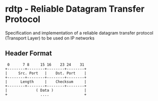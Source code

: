# rdtp - Reliable Datagram Transfer Protocol

Specification and implementation of a reliable datagram transfer protocol (Transport Layer) to be used on IP networks


## Header Format

```
 0      7 8     15 16    23 24    31
+--------+--------+--------+--------+
|     Src. Port   |    Dst. Port    |
+--------+--------+--------+--------+
|      Length     |    Checksum     |
+--------+--------+--------+--------+
|             ( Data )              |
+               ....                +
```

